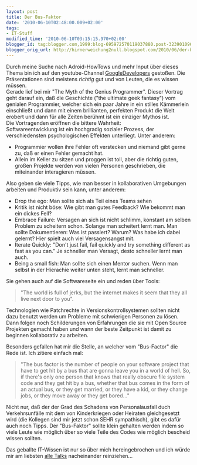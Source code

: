 ```yaml
---
layout: post
title: Der Bus-Faktor
date: '2010-06-10T02:48:00.009+02:00'
tags:
- IT-Stuff
modified_time: '2010-06-10T03:15:15.970+02:00'
blogger_id: tag:blogger.com,1999:blog-695972570119037880.post-3239010964596892657
blogger_orig_url: http://hirnerweichung2null.blogspot.com/2010/06/der-bus-faktor.html
---
```


Durch meine Suche nach Adroid-HowTows und mehr Input über dieses Thema bin ich auf den youtube-Channel [GoogleDevelopers](http://www.youtube.com/user/GoogleDevelopers) gestoßen. Die Präsentationen sind meistens *richtig* gut und von Leuten, die es wissen müssen.  
Gerade lief bei mir "The Myth of the Genius Programmer". Dieser Vortrag geht darauf ein, daß die Geschichte ("the ultimate geek fantasy") vom genialen Programmier, welcher sich ein paar Jahre in ein stilles Kämmerlein einschließt und dann mit einem brillianten, perfekten Produkt die Welt erobert und dann für alle Zeiten berühmt ist ein einziger Mythos ist.  
Die Vortragenden eröffnen die bittere Wahrheit:  
Softwareentwicklung ist ein hochgradig sozialer Prozess, der verschiedensten psychologischen Effekten unterliegt. Unter anderem:  

* Programmier wollen ihre Fehler oft verstecken und niemand gibt gerne zu, daß er einen Fehler gemacht hat.
* Allein im Keller zu sitzen und proggen ist toll, aber die richtig guten, großen Projekte werden von vielen Personen geschrieben, die miteinander interagieren müssen.  

Also geben sie viele Tipps, wie man besser in kollaborativen Umgebungen arbeiten und Produktiv sein kann, unter anderem:  

* Drop the ego: Man sollte sich als Teil eines Teams sehen
* Kritik ist nicht böse: Wie gibt man gutes Feedback? Wie bekommt man ein dickes Fell?
* Embrace Failure: Versagen an sich ist nicht schlimm, konstant am selben Problem zu scheitern schon. Solange man scheitert lernt man. Man sollte Dokumentieren: Was ist passiert? Warum? Was habe ich dabei gelernt? Hier spielt auch viel Versagensangst mit. 
*  Iterate Quickly: "Don't just fail, fail quickly and try something different as fast as you can." Je schneller man Versagt, desto schneller lernt man auch.
*  Being a small fish: Man sollte sich einen Mentor suchen. Wenn man selbst in der Hierachie weiter unten steht, lernt man schneller.

Sie gehen auch auf die Softwareseite ein und reden über Tools:  

> "The world is full of jerks, but the internet makes it seem that they all live next door to you".

Technologien wie Patchrechte in Versionskontrollsystemen sollten nicht dazu benutzt werden um Probleme mit schwierigen Personen zu lösen. Dann folgen noch Schilderungen von Erfahrungen die sie mit Open Source Projekten gemacht haben und wann der beste Zeitpunkt ist damit zu beginnen kollaborativ zu arbeiten.  

Besonders gefallen hat mir die Stelle, an welcher vom "Bus-Factor" die Rede ist. Ich zitiere einfach mal:  

> "The bus factor is the number of people on your software project that have to get hit by a bus that are gonna leave you in a world of hell. So, if there's only one person that knows that really obscure file system code and they get hit by a bus, whether that bus comes in the form of an actual bus, or they get married, or they have a kid, or they change jobs, or they move away or they get bored..."

Nicht nur, daß der der Grad des Schadens von Personalausfall duch Verkehrsunfälle mit dem von Kinderkriegen oder Heiraten gleichgesetzt wird (die Kollegen sind mir jetzt schon SEHR sympathisch), gibt es dafür auch noch Tipps. Der "Bus-Faktor" sollte klein gehalten werden indem so viele Leute wie möglich über so viele Teile des Codes wie möglich bescheid wissen sollten.  

Das geballte IT-Wissen ist nur so über mich hereingebrochen und ich würde mir am liebsten [alle Talks](http://code.google.com/intl/de-DE/events/io/2010/sessions.html) nacheinander reinziehen...